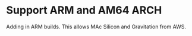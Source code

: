 # Support ARM and AM64 ARCH

Adding in ARM builds. This allows MAc Silicon and Gravitation from AWS.